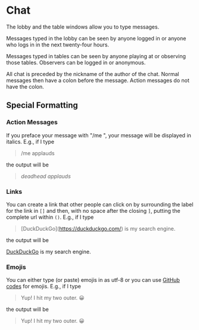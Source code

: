 # Chat

The lobby and the table windows allow you to type messages.

Messages typed in the lobby can be seen by anyone logged in or anyone
who logs in in the next twenty-four hours.

Messages typed in tables can be seen by anyone playing at or
observing those tables.  Observers can be logged in or anonymous.

All chat is preceded by the nickname of the author of the chat. Normal
messages then have a colon before the message. Action messages do not
have the colon.

## Special Formatting

### Action Messages

If you preface your message with "/me ", your message will be
displayed in italics.  E.g., if I type 
> /me applauds

the output will be 

> _deadhead applauds_

### Links

You can create a link that other people can click on by surrounding the
label for the link in `[]` and then, with no space after the closing `]`,
putting the complete url within `()`.  E.g., if I type
> \[DuckDuckGo]\(https://duckduckgo.com/) is my search engine.

the output will be

[DuckDuckGo](https://duckduckgo.com/) is my search engine.

### Emojis

You can either type (or paste) emojis in as utf-8 or you can use [GitHub
codes](https://gist.github.com/rxaviers/7360908) for emojis.  E.g., if I
type
> Yup! I hit my two outer. :grinning:

the output will be

> Yup! I hit my two outer. 😀

